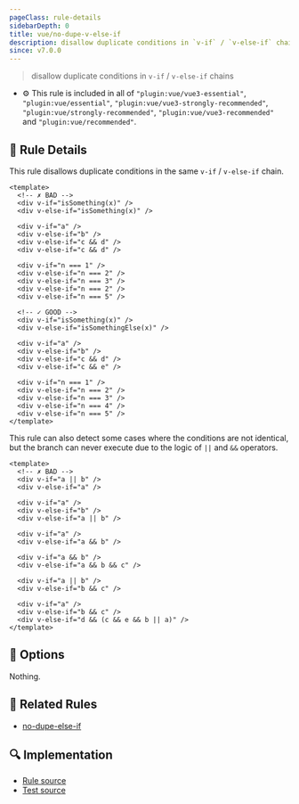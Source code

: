 ```yaml
---
pageClass: rule-details
sidebarDepth: 0
title: vue/no-dupe-v-else-if
description: disallow duplicate conditions in `v-if` / `v-else-if` chains
since: v7.0.0
---
```

> disallow duplicate conditions in `v-if` / `v-else-if` chains

- :gear: This rule is included in all of `"plugin:vue/vue3-essential"`, `"plugin:vue/essential"`, `"plugin:vue/vue3-strongly-recommended"`, `"plugin:vue/strongly-recommended"`, `"plugin:vue/vue3-recommended"` and `"plugin:vue/recommended"`.

## :book: Rule Details

This rule disallows duplicate conditions in the same `v-if` / `v-else-if` chain.

<eslint-code-block :rules="{'vue/no-dupe-v-else-if': ['error']}">

```vue
<template>
  <!-- ✗ BAD -->
  <div v-if="isSomething(x)" />
  <div v-else-if="isSomething(x)" />

  <div v-if="a" />
  <div v-else-if="b" />
  <div v-else-if="c && d" />
  <div v-else-if="c && d" />

  <div v-if="n === 1" />
  <div v-else-if="n === 2" />
  <div v-else-if="n === 3" />
  <div v-else-if="n === 2" />
  <div v-else-if="n === 5" />

  <!-- ✓ GOOD -->
  <div v-if="isSomething(x)" />
  <div v-else-if="isSomethingElse(x)" />

  <div v-if="a" />
  <div v-else-if="b" />
  <div v-else-if="c && d" />
  <div v-else-if="c && e" />

  <div v-if="n === 1" />
  <div v-else-if="n === 2" />
  <div v-else-if="n === 3" />
  <div v-else-if="n === 4" />
  <div v-else-if="n === 5" />
</template>
```

</eslint-code-block>

This rule can also detect some cases where the conditions are not identical, but the branch can never execute due to the logic of `||` and `&&` operators.

<eslint-code-block :rules="{'vue/no-dupe-v-else-if': ['error']}">

```vue
<template>
  <!-- ✗ BAD -->
  <div v-if="a || b" />
  <div v-else-if="a" />

  <div v-if="a" />
  <div v-else-if="b" />
  <div v-else-if="a || b" />

  <div v-if="a" />
  <div v-else-if="a && b" />

  <div v-if="a && b" />
  <div v-else-if="a && b && c" />

  <div v-if="a || b" />
  <div v-else-if="b && c" />

  <div v-if="a" />
  <div v-else-if="b && c" />
  <div v-else-if="d && (c && e && b || a)" />
</template>
```

</eslint-code-block>

## :wrench: Options

Nothing.

## :couple: Related Rules

- [no-dupe-else-if]

[no-dupe-else-if]: https://eslint.org/docs/rules/no-dupe-else-if

## :mag: Implementation

- [Rule source](https://github.com/vuejs/eslint-plugin-vue/blob/master/lib/rules/no-dupe-v-else-if.js)
- [Test source](https://github.com/vuejs/eslint-plugin-vue/blob/master/tests/lib/rules/no-dupe-v-else-if.js)
